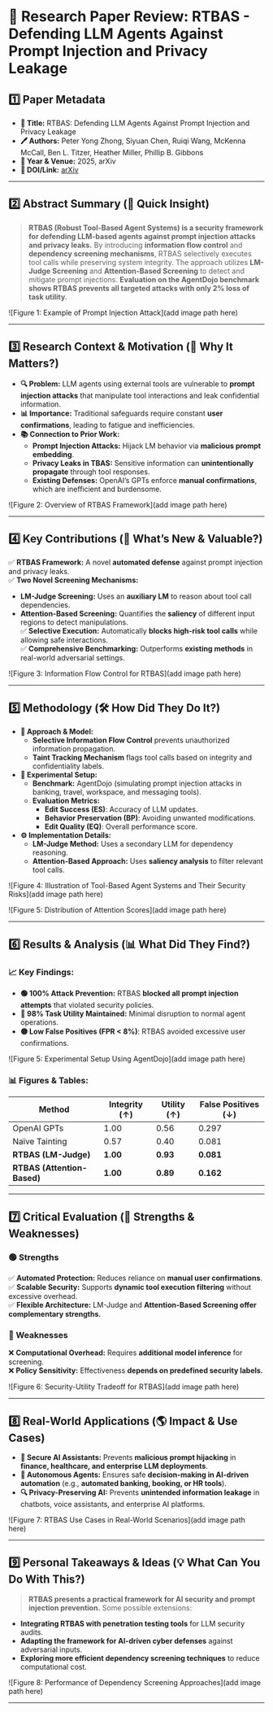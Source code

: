 # 📑 **Research Paper Review: RTBAS - Defending LLM Agents Against Prompt Injection and Privacy Leakage**

## **1️⃣ Paper Metadata**
- **📌 Title:** RTBAS: Defending LLM Agents Against Prompt Injection and Privacy Leakage  
- **🖊️ Authors:** Peter Yong Zhong, Siyuan Chen, Ruiqi Wang, McKenna McCall, Ben L. Titzer, Heather Miller, Phillip B. Gibbons  
- **📅 Year & Venue:** 2025, arXiv  
- **🔗 DOI/Link:** [arXiv](https://arxiv.org/abs/2502.08966)

---

## **2️⃣ Abstract Summary (🔎 Quick Insight)**
> **RTBAS (Robust Tool-Based Agent Systems) is a security framework for defending LLM-based agents against prompt injection attacks and privacy leaks.** By introducing **information flow control** and **dependency screening mechanisms**, RTBAS selectively executes tool calls while preserving system integrity. The approach utilizes **LM-Judge Screening** and **Attention-Based Screening** to detect and mitigate prompt injections. **Evaluation on the AgentDojo benchmark shows RTBAS prevents all targeted attacks with only 2% loss of task utility.**

![Figure 1: Example of Prompt Injection Attack](add image path here)

---

## **3️⃣ Research Context & Motivation (🧐 Why It Matters?)**
- **🔍 Problem:** LLM agents using external tools are vulnerable to **prompt injection attacks** that manipulate tool interactions and leak confidential information.
- **📊 Importance:** Traditional safeguards require constant **user confirmations**, leading to fatigue and inefficiencies.
- **📚 Connection to Prior Work:**
  - **Prompt Injection Attacks:** Hijack LM behavior via **malicious prompt embedding**.
  - **Privacy Leaks in TBAS:** Sensitive information can **unintentionally propagate** through tool responses.
  - **Existing Defenses:** OpenAI’s GPTs enforce **manual confirmations**, which are inefficient and burdensome.

![Figure 2: Overview of RTBAS Framework](add image path here)

---

## **4️⃣ Key Contributions (🚀 What’s New & Valuable?)**
✅ **RTBAS Framework:** A novel **automated defense** against prompt injection and privacy leaks.  
✅ **Two Novel Screening Mechanisms:**
   - **LM-Judge Screening:** Uses an **auxiliary LM** to reason about tool call dependencies.
   - **Attention-Based Screening:** Quantifies the **saliency** of different input regions to detect manipulations.  
✅ **Selective Execution:** Automatically **blocks high-risk tool calls** while allowing safe interactions.  
✅ **Comprehensive Benchmarking:** Outperforms **existing methods** in real-world adversarial settings.

![Figure 3: Information Flow Control for RTBAS](add image path here)

---

## **5️⃣ Methodology (🛠️ How Did They Do It?)**
- **📝 Approach & Model:**
  - **Selective Information Flow Control** prevents unauthorized information propagation.
  - **Taint Tracking Mechanism** flags tool calls based on integrity and confidentiality labels.
- **🧪 Experimental Setup:**
  - **Benchmark:** AgentDojo (simulating prompt injection attacks in banking, travel, workspace, and messaging tools).  
  - **Evaluation Metrics:**
    - **Edit Success (ES)**: Accuracy of LLM updates.
    - **Behavior Preservation (BP)**: Avoiding unwanted modifications.
    - **Edit Quality (EQ)**: Overall performance score.
- **⚙️ Implementation Details:**
  - **LM-Judge Method:** Uses a secondary LLM for dependency reasoning.
  - **Attention-Based Approach:** Uses **saliency analysis** to filter relevant tool calls.

![Figure 4: Illustration of Tool-Based Agent Systems and Their Security Risks](add image path here)

![Figure 5: Distribution of Attention Scores](add image path here)

---

## **6️⃣ Results & Analysis (📊 What Did They Find?)**
### **📈 Key Findings:**
- **🟢 100% Attack Prevention:** RTBAS **blocked all prompt injection attempts** that violated security policies.
- **🔵 98% Task Utility Maintained:** Minimal disruption to normal agent operations.
- **🟡 Low False Positives (FPR < 8%)**: RTBAS avoided excessive user confirmations.

![Figure 5: Experimental Setup Using AgentDojo](add image path here)

### **📊 Figures & Tables:**
| **Method** | **Integrity (↑)** | **Utility (↑)** | **False Positives (↓)** |
|------------|-----------------|-----------------|------------------|
| OpenAI GPTs  | 1.00  | 0.56 | 0.297 |
| Naïve Tainting  | 0.57  | 0.40 | 0.081 |
| **RTBAS (LM-Judge)** | **1.00**  | **0.93** | **0.081** |
| **RTBAS (Attention-Based)** | **1.00**  | **0.89** | **0.162** |

---

## **7️⃣ Critical Evaluation (🧐 Strengths & Weaknesses)**
### **🟢 Strengths**
✅ **Automated Protection:** Reduces reliance on **manual user confirmations**.  
✅ **Scalable Security:** Supports **dynamic tool execution filtering** without excessive overhead.  
✅ **Flexible Architecture:** LM-Judge and **Attention-Based Screening offer complementary strengths.**

### **🔴 Weaknesses**
❌ **Computational Overhead:** Requires **additional model inference** for screening.  
❌ **Policy Sensitivity:** Effectiveness **depends on predefined security labels.**  

![Figure 6: Security-Utility Tradeoff for RTBAS](add image path here)

---

## **8️⃣ Real-World Applications (🌎 Impact & Use Cases)**
- **🏢 Secure AI Assistants:** Prevents **malicious prompt hijacking** in **finance, healthcare, and enterprise LLM deployments**.
- **🤖 Autonomous Agents:** Ensures safe **decision-making in AI-driven automation** (e.g., **automated banking, booking, or HR tools**).
- **🔍 Privacy-Preserving AI:** Prevents **unintended information leakage** in chatbots, voice assistants, and enterprise AI platforms.

![Figure 7: RTBAS Use Cases in Real-World Scenarios](add image path here)

---

## **9️⃣ Personal Takeaways & Ideas (💡 What Can You Do With This?)**
> **RTBAS presents a practical framework for AI security and prompt injection prevention.** Some possible extensions:
- **Integrating RTBAS with penetration testing tools** for LLM security audits.
- **Adapting the framework for AI-driven cyber defenses** against adversarial inputs.
- **Exploring more efficient dependency screening techniques** to reduce computational cost.

![Figure 8: Performance of Dependency Screening Approaches](add image path here)

---
